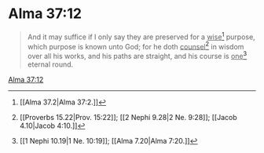# Alma 37:12

> And it may suffice if I only say they are preserved for a <u>wise</u>[^a] purpose, which purpose is known unto God; for he doth <u>counsel</u>[^b] in wisdom over all his works, and his paths are straight, and his course is <u>one</u>[^c] eternal round.

[Alma 37:12](https://www.churchofjesuschrist.org/study/scriptures/bofm/alma/37?lang=eng&id=p12#p12)


[^a]: [[Alma 37.2|Alma 37:2.]]
[^b]: [[Proverbs 15.22|Prov. 15:22]]; [[2 Nephi 9.28|2 Ne. 9:28]]; [[Jacob 4.10|Jacob 4:10.]]
[^c]: [[1 Nephi 10.19|1 Ne. 10:19]]; [[Alma 7.20|Alma 7:20.]]
